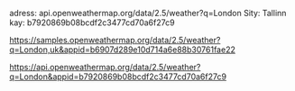 adress: api.openweathermap.org/data/2.5/weather?q=London
Sity: Tallinn
kay: b7920869b08bcdf2c3477cd70a6f27c9

https://samples.openweathermap.org/data/2.5/weather?q=London,uk&appid=b6907d289e10d714a6e88b30761fae22

https://api.openweathermap.org/data/2.5/weather?q=London&appid=b7920869b08bcdf2c3477cd70a6f27c9